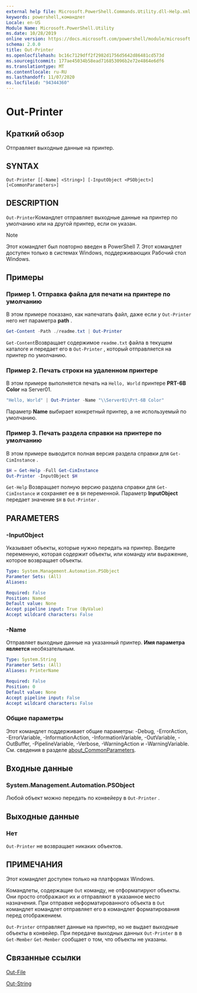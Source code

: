 ```yaml
---
external help file: Microsoft.PowerShell.Commands.Utility.dll-Help.xml
keywords: powershell,командлет
Locale: en-US
Module Name: Microsoft.PowerShell.Utility
ms.date: 10/28/2019
online version: https://docs.microsoft.com/powershell/module/microsoft.powershell.utility/out-printer?view=powershell-7.1&WT.mc_id=ps-gethelp
schema: 2.0.0
title: Out-Printer
ms.openlocfilehash: bc16c7129dff2f2982d1756d5642d86481cd573d
ms.sourcegitcommit: 177ae45034b58ead716853096b2e72e4864e6df6
ms.translationtype: MT
ms.contentlocale: ru-RU
ms.lasthandoff: 11/07/2020
ms.locfileid: "94344360"
---
```

# Out-Printer

## Краткий обзор
Отправляет выходные данные на принтер.

## SYNTAX

```
Out-Printer [[-Name] <String>] [-InputObject <PSObject>] [<CommonParameters>]
```

## DESCRIPTION

`Out-Printer`Командлет отправляет выходные данные на принтер по умолчанию или на другой принтер, если он указан.

> [!NOTE]
> Этот командлет был повторно введен в PowerShell 7. Этот командлет доступен только в системах Windows, поддерживающих Рабочий стол Windows.

## Примеры

### Пример 1. Отправка файла для печати на принтере по умолчанию

В этом примере показано, как напечатать файл, даже если у `Out-Printer` него нет параметра **path** .

```powershell
Get-Content -Path ./readme.txt | Out-Printer
```

`Get-Content`Возвращает содержимое `readme.txt` файла в текущем каталоге и передает его в `Out-Printer` , который отправляется на принтер по умолчанию.

### Пример 2. Печать строки на удаленном принтере

В этом примере выполняется печать на `Hello, World` принтере **PRT-6B Color** на Server01.

```powershell
"Hello, World" | Out-Printer -Name "\\Server01\Prt-6B Color"
```

Параметр **Name** выбирает конкретный принтер, а не используемый по умолчанию.

### Пример 3. Печать раздела справки на принтере по умолчанию

В этом примере выводится полная версия раздела справки для `Get-CimInstance` .

```powershell
$H = Get-Help -Full Get-CimInstance
Out-Printer -InputObject $H
```

`Get-Help` Возвращает полную версию раздела справки для `Get-CimInstance` и сохраняет ее в `$H` переменной. Параметр **InputObject** передает значение `$H` в `Out-Printer` .

## PARAMETERS

### -InputObject

Указывает объекты, которые нужно передать на принтер. Введите переменную, которая содержит объекты, или команду или выражение, которое возвращает объекты.

```yaml
Type: System.Management.Automation.PSObject
Parameter Sets: (All)
Aliases:

Required: False
Position: Named
Default value: None
Accept pipeline input: True (ByValue)
Accept wildcard characters: False
```

### -Name

Отправляет выходные данные на указанный принтер. **Имя параметра является** необязательным.

```yaml
Type: System.String
Parameter Sets: (All)
Aliases: PrinterName

Required: False
Position: 0
Default value: None
Accept pipeline input: False
Accept wildcard characters: False
```

### Общие параметры

Этот командлет поддерживает общие параметры: -Debug, -ErrorAction, -ErrorVariable, -InformationAction, -InformationVariable, -OutVariable, -OutBuffer, -PipelineVariable, -Verbose, -WarningAction и -WarningVariable. См. сведения в разделе [about_CommonParameters](https://go.microsoft.com/fwlink/?LinkID=113216).

## Входные данные

### System.Management.Automation.PSObject

Любой объект можно передать по конвейеру в `Out-Printer` .

## Выходные данные

### Нет

`Out-Printer` не возвращает никаких объектов.

## ПРИМЕЧАНИЯ

Этот командлет доступен только на платформах Windows.

Командлеты, содержащие `Out` команду, не отформатируют объекты. Они просто отображают их и отправляют в указанное место назначения. При отправке неформатированного объекта в `Out` командлет командлет отправляет его в командлет форматирования перед отображением.

`Out-Printer` отправляет данные на принтер, но не выдает выходные объекты в конвейер. При передаче выходных данных `Out-Printer` в в `Get-Member` `Get-Member` сообщает о том, что объекты не указаны.

## Связанные ссылки

[Out-File](Out-File.md)

[Out-String](Out-String.md)
